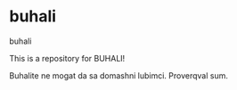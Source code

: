 # buhali
buhali

This is a repository for BUHALI!

Buhalite ne mogat da sa domashni lubimci. Proverqval sum.
